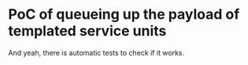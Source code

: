 # PoC of queueing up the payload of templated service units

And yeah, there is automatic tests to check if it works.
